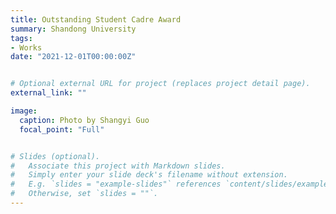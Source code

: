```yaml
---
title: Outstanding Student Cadre Award
summary: Shandong University
tags:
- Works
date: "2021-12-01T00:00:00Z"


# Optional external URL for project (replaces project detail page).
external_link: ""

image:
  caption: Photo by Shangyi Guo
  focal_point: "Full"


# Slides (optional).
#   Associate this project with Markdown slides.
#   Simply enter your slide deck's filename without extension.
#   E.g. `slides = "example-slides"` references `content/slides/example-slides.md`.
#   Otherwise, set `slides = ""`.
---
```

